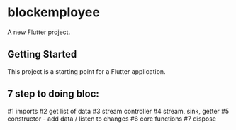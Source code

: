 # blockemployee

A new Flutter project.

## Getting Started

This project is a starting point for a Flutter application.

## 7 step to doing bloc:
#1 imports
#2 get list of data
#3 stream controller
#4 stream, sink, getter
#5 constructor - add data / listen to changes
#6 core functions
#7 dispose
